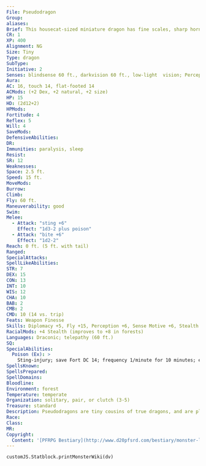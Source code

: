 ```yaml
---
File: Pseudodragon
Group: 
aliases: 
Brief: This housecat-sized miniature dragon has fine scales, sharp horns, wicked little teeth, and a tail tipped with a barbed stinger.
CR: 1
XP: 400
Alignment: NG
Size: Tiny
Type: dragon
SubType: 
Initiative: 2
Senses: blindsense 60 ft., darkvision 60 ft., low-light  vision; Perception +6
Aura: 
AC: 16, touch 14, flat-footed 14
ACMods: (+2 Dex, +2 natural, +2 size)
HP: 15
HD: (2d12+2)
HPMods: 
Fortitude: 4
Reflex: 5
Will: 4
SaveMods: 
DefensiveAbilities: 
DR: 
Immunities: paralysis, sleep
Resist: 
SR: 12
Weaknesses: 
Space: 2.5 ft.
Speed: 15 ft.
MoveMods: 
Burrow: 
Climb: 
Fly: 60 ft.
Maneuverability: good
Swim: 
Melee: 
  - Attack: "sting +6"
    Effect: "1d3-2 plus poison"
  - Attack: "bite +6"
    Effect: "1d2-2"
Reach: 0 ft. (5 ft. with tail)
Ranged: 
SpecialAttacks: 
SpellLikeAbilities: 
STR: 7
DEX: 15
CON: 13
INT: 10
WIS: 12
CHA: 10
BAB: 2
CMB: 2
CMD: 10 (14 vs. trip)
Feats: Weapon Finesse
Skills: Diplomacy +5, Fly +15, Perception +6, Sense Motive +6, Stealth +19 (+23 in forests), Survival +6
RacialMods: +4 Stealth (improves to +8 in forests)
Languages: Draconic; telepathy (60 ft.)
SQ: 
SpecialAbilities:
  Poison (Ex): >
    Sting-injury; save Fort DC 14; frequency 1/minute for 10 minutes; effect sleep for 1 minute; cure 1 save. The save DC is Constitution-based and includes a +2 racial bonus.
SpellsKnown: 
SpellsPrepared: 
SpellDomains: 
Bloodline: 
Environment: forest
Temperature: temperate
Organization: solitary, pair, or clutch (3-5)
Treasure: standard
Description: Pseudodragons are tiny cousins of true dragons, and are playful but shy. They often only vocalize in chirps, hisses, growls, and purrs, but can communicate telepathically with any intelligent creature. If approached peacefully and offered food, they are usually willing to share information about what they've seen in their territory, but threats or violence make them flee.  Pseudodragons are carnivores, devouring insects, rodents, small birds, and snakes, though they sometimes eat eggs, and most also enjoy butter, cheese, and fish. They either hunt on the ground like lizards or look for prey on the wing like a raptor. As smart as a typical humanoid, they do not enjoy being treated as pets and prefer being treated as friends. They are wary of evil folk but can bond with sorcerers and wizards as familiars, and some have befriended druids and rangers or partnered with good dragons as scouts. Pseudodragons will serve as familiars if they approve of a spellcaster's personality (and if the spellcaster takes the Improved Familiar feat), but often also bond with those whose company they enjoy or who have proven themselves true friends. A pseudodragon might follow another character in this manner for days, weeks, years, or even a lifetime if the creature is treated well, provided with food, and generally well-loved.  Upon reaching adulthood, a pseudodragon's body is about 1 foot long with a 2-foot tail, and weighs about 7 pounds. A pseudodragon egg is the size of a chicken egg, but leathery and spotted brown, and a mating female lays 2-5 eggs every spring. A clutch of pseudodragons (the collective noun-not to be confused with pseudodragons from the same brood of eggs) usually consists of a mated pair and several near-adult offspring.
Race: 
Class: 
MR: 
Copyright:
  Content: '[PFRPG Bestiary](http://www.d20pfsrd.com/bestiary/monster-listings/dragons/pseudodragon)'
---
```

```dataviewjs
customJS.Statblock.printMonsterWiki(dv)
```

